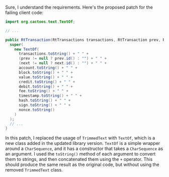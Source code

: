 Sure, I understand the requirements. Here's the proposed patch for the failing client code:
```java
import org.cactoos.text.TextOf;

// ...

public RtTransaction(RtTransactions transactions, RtTransaction prev, RtTransaction next, RtAccount account, RtBlock block, RtValue value, RtCredit credit, RtDebit debit, RtFee fee, RtTimestamp timestamp, RtHash hash, RtSign sign, RtNonce nonce) {
  super(
    new TextOf(
      transactions.toString() + " " +
      (prev != null ? prev.id() : "") + " " +
      (next != null ? next.id() : "") + " " +
      account.toString() + " " +
      block.toString() + " " +
      value.toString() + " " +
      credit.toString() + " " +
      debit.toString() + " " +
      fee.toString() + " " +
      timestamp.toString() + " " +
      hash.toString() + " " +
      sign.toString() + " " +
      nonce.toString()
    )
  );
  // ...
}
```
In this patch, I replaced the usage of `TrimmedText` with `TextOf`, which is a new class added in the updated library version. `TextOf` is a simple wrapper around a `CharSequence`, and it has a constructor that takes a `CharSequence` as an argument. I used the `toString()` method of each argument to convert them to strings, and then concatenated them using the `+` operator. This should produce the same result as the original code, but without using the removed `TrimmedText` class.